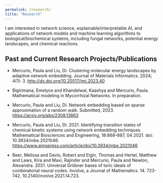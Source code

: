 ```yaml
---
permalink: /research/
title: "Research"
---
```


I am interested in network science, explainable/interpretable AI, and applications of network models and machine learning algorithms to biological/biochemical systems, including fungal networks, potential energy landscapes, and chemical reactions. 

## Past and Current Research Projects/Publications

-	Mercurio, Paula and Liu, Di. Clustering molecular energy landscapes by adaptive network embedding. Journal of Materials Informatics. 2024; 4(1): 3. http://dx.doi.org/10.20517/jmi.2023.40 

-	Bigirimana, Emelyce and Khandelwal, Kaashya and Mercurio, Paula. Mathematical modeling in Mycorrhizal Networks. In preparation.

-	Mercurio, Paula and Liu, Di. Network embedding based on sparse approximation of a random walk. Submitted, 2023. https://arxiv.org/abs/2308.13663 

-	Mercurio, Paula and Liu, Di. 2021. Identifying transition states of chemical kinetic systems using network embedding techniques. Mathematical Biosciences and Engineering, 18:868–887, 04 2021.  doi:  10.3934/mbe.2021046. https://www.aimspress.com/article/doi/10.3934/mbe.2021046

-	Beer, Melissa and Davis, Robert and Elgin, Thomas and Hertel, Matthew and Laws, Kira and Mavi, Rajinder and Mercurio, Paula and Newlon, Alexandra. 2021. Universal Gröbner bases of toric ideals of combinatorial neural codes. Involve, a Journal of Mathematics. 14. 723-742. 10.2140/involve.2021.14.723.


